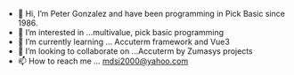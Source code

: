 - 👋 Hi, I’m Peter Gonzalez and have been programming in Pick Basic since 1986. 
- 👀 I’m interested in ...multivalue, pick basic programming
- 🌱 I’m currently learning ... Accuterm framework and Vue3
- 💞️ I’m looking to collaborate on ...Accuterm by Zumasys projects
- 📫 How to reach me ... mdsi2000@yahoo.com

<!---
mdsi2000/mdsi2000 is a ✨ special ✨ repository because its `README.md` (this file) appears on your GitHub profile.
You can click the Preview link to take a look at your changes.
--->
